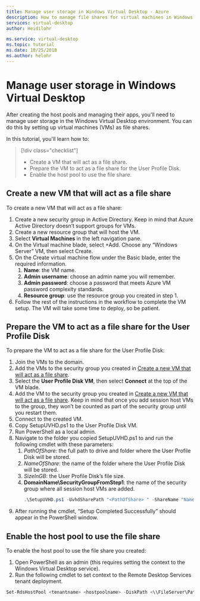 ```yaml
---
title: Manage user storage in Windows Virtual Desktop - Azure
description: How to manage file shares for virtual machines in Windows Virtual Desktop.
services: virtual-desktop
author: Heidilohr

ms.service: virtual-desktop
ms.topic: tutorial
ms.date: 10/25/2018
ms.author: helohr
---
```

# Manage user storage in Windows Virtual Desktop

After creating the host pools and managing their apps, you'll need to manage user storage in the Windows Virtual Desktop environment. You can do this by setting up virtual machines (VMs) as file shares.

In this tutorial, you'll learn how to:

> [!div class="checklist"]
> * Create a VM that will act as a file share.
> * Prepare the VM to act as a file share for the User Profile Disk.
> * Enable the host pool to use the file share.

## Create a new VM that will act as a file share

To create a new VM that will act as a file share:

1. Create a new security group in Active Directory. Keep in mind that Azure Active Directory doesn’t support groups for VMs.  
2. Create a new resource group that will host the VM.
3. Select **Virtual Machines** in the left navigation pane.  
4. On the Virtual machine blade, select +Add. Choose any “Windows Server” VM, then select Create.
5. On the Create virtual machine flow under the Basic blade, enter the required information.
    1. **Name**: the VM name.
    2. **Admin username**: choose an admin name you will remember.
    3. **Admin password**: choose a password that meets Azure VM password complexity standards.
    4. **Resource group**: use the resource group you created in step 1.
6. Follow the rest of the instructions in the workflow to complete the VM setup. The VM will take some time to deploy, so be patient.

## Prepare the VM to act as a file share for the User Profile Disk

To prepare the VM to act as a file share for the User Profile Disk:

1. Join the VMs to the domain.  
2. Add the VMs to the security group you created in [Create a new VM that will act as a file share](manage-user-storage.md#create-a-new-vm-that-will-act-as-a-file-share).
3. Select the **User Profile Disk VM**, then select **Connect** at the top of the VM blade.
4. Add the VM to the security group you created in [Create a new VM that will act as a file share](manage-user-storage.md#create-a-new-vm-that-will-act-as-a-file-share). Keep in mind that once you add session host VMs to the group, they won’t be counted as part of the security group until you restart them.
5. Connect to the created VM.
6. Copy SetupUVHD.ps1 to the User Profile Disk VM.  
7. Run PowerShell as a local admin.
8. Navigate to the folder you copied SetupUVHD.ps1 to and run the following cmdlet with these parameters:
    1. *PathOfShare*: the full path to drive and folder where the User Profile Disk will be stored.
    2. *NameOfShare*: the name of the folder where the User Profile Disk will be stored.
    3. *SizeInGB*: the User Profile Disk’s file size.
    4. **DomainName\SecurityGroupFromStep1**: the name of the security group where all session host VMs are added.
        ```PowerShell
        .\SetupUVHD.ps1 -UvhdSharePath "<PathOfShare> " -ShareName "NameOfShare" -MaxGB <SizeInGB> -DomainGroupForSessionHosts "<DomainName>\<SecurityGroupFromStep1>"
        ```
9. After running the cmdlet, “Setup Completed Successfully” should appear in the PowerShell window.

## Enable the host pool to use the file share

To enable the host pool to use the file share you created:

1. Open PowerShell as an admin (this requires setting the context to the Windows Virtual Desktop service).
2. Run the following cmdlet to set context to the Remote Desktop Services tenant deployment.

```PowerShell
Set-RdsHostPool <tenantname> <hostpoolname> -DiskPath <\\FileServer\PathOfShare> -EnableUserProfileDisk
```